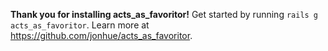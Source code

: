 **Thank you for installing acts_as_favoritor!**
Get started by running `rails g acts_as_favoritor`.
Learn more at https://github.com/jonhue/acts_as_favoritor.
